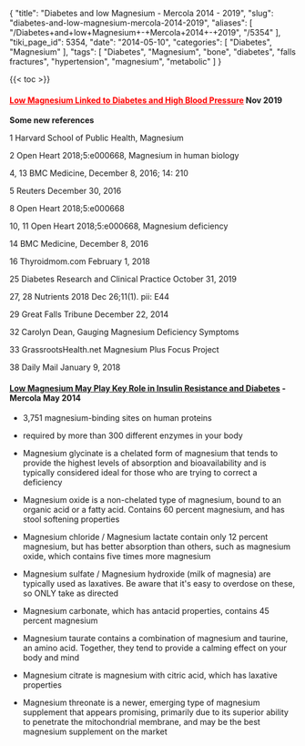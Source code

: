 {
    "title": "Diabetes and low Magnesium - Mercola 2014 - 2019",
    "slug": "diabetes-and-low-magnesium-mercola-2014-2019",
    "aliases": [
        "/Diabetes+and+low+Magnesium+-+Mercola+2014+-+2019",
        "/5354"
    ],
    "tiki_page_id": 5354,
    "date": "2014-05-10",
    "categories": [
        "Diabetes",
        "Magnesium"
    ],
    "tags": [
        "Diabetes",
        "Magnesium",
        "bone",
        "diabetes",
        "falls fractures",
        "hypertension",
        "magnesium",
        "metabolic"
    ]
}


{{< toc >}}

#### <a href="/posts/low-magnesium-linked-to-diabetes-and-high-blood-pressure" style="color: red; text-decoration: underline;" title="This link has an unknown page_id: 5354">Low Magnesium Linked to Diabetes and High Blood Pressure</a> Nov 2019

 **Some new references** 

1 Harvard School of Public Health, Magnesium

2 Open Heart 2018;5:e000668, Magnesium in human biology

4, 13 BMC Medicine, December 8, 2016; 14: 210

5 Reuters December 30, 2016

8 Open Heart 2018;5:e000668

10, 11 Open Heart 2018;5:e000668, Magnesium deficiency

14 BMC Medicine, December 8, 2016

16 Thyroidmom.com February 1, 2018

25 Diabetes Research and Clinical Practice October 31, 2019 

27, 28 Nutrients 2018 Dec 26;11(1). pii: E44

29 Great Falls Tribune December 22, 2014

32 Carolyn Dean, Gauging Magnesium Deficiency Symptoms

33 GrassrootsHealth.net Magnesium Plus Focus Project

38 Daily Mail January 9, 2018

#### [Low Magnesium May Play Key Role in Insulin Resistance and Diabetes](http://articles.mercola.com/sites/articles/archive/2014/05/10/magnesium-type-2-diabetes.aspx?e_cid=20140510Z1_DNL_art_1&utm_source=dnl&utm_medium=email&utm_content=art1&utm_campaign=20140510Z1&et_cid=DM44347&et_rid=516645454) - Mercola May 2014

* 3,751 magnesium-binding sites on human proteins

* required by more than 300 different enzymes in your body

* Magnesium glycinate is a chelated form of magnesium that tends to provide the highest levels of absorption and bioavailability and is typically considered ideal for those who are trying to correct a deficiency	

* Magnesium oxide is a non-chelated type of magnesium, bound to an organic acid or a fatty acid. Contains 60 percent magnesium, and has stool softening properties

* Magnesium chloride / Magnesium lactate contain only 12 percent magnesium, but has better absorption than others, such as magnesium oxide, which contains five times more magnesium	

* Magnesium sulfate / Magnesium hydroxide (milk of magnesia) are typically used as laxatives. Be aware that it's easy to overdose on these, so ONLY take as directed

* Magnesium carbonate, which has antacid properties, contains 45 percent magnesium	

* Magnesium taurate contains a combination of magnesium and taurine, an amino acid. Together, they tend to provide a calming effect on your body and mind

* Magnesium citrate is magnesium with citric acid, which has laxative properties	

* Magnesium threonate is a newer, emerging type of magnesium supplement that appears promising, primarily due to its superior ability to penetrate the mitochondrial membrane, and may be the best magnesium supplement on the market